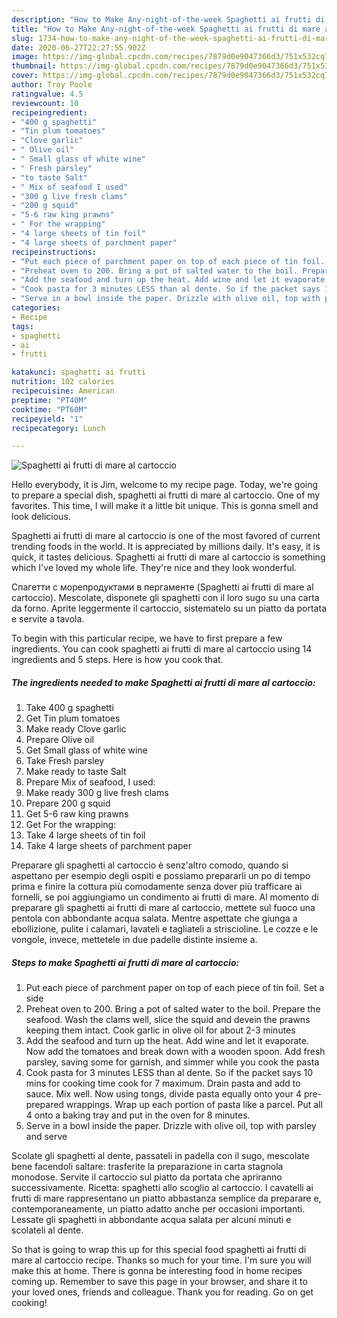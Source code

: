 ```yaml
---
description: "How to Make Any-night-of-the-week Spaghetti ai frutti di mare al cartoccio"
title: "How to Make Any-night-of-the-week Spaghetti ai frutti di mare al cartoccio"
slug: 1734-how-to-make-any-night-of-the-week-spaghetti-ai-frutti-di-mare-al-cartoccio
date: 2020-06-27T22:27:55.902Z
image: https://img-global.cpcdn.com/recipes/7879d0e9047366d3/751x532cq70/spaghetti-ai-frutti-di-mare-al-cartoccio-recipe-main-photo.jpg
thumbnail: https://img-global.cpcdn.com/recipes/7879d0e9047366d3/751x532cq70/spaghetti-ai-frutti-di-mare-al-cartoccio-recipe-main-photo.jpg
cover: https://img-global.cpcdn.com/recipes/7879d0e9047366d3/751x532cq70/spaghetti-ai-frutti-di-mare-al-cartoccio-recipe-main-photo.jpg
author: Troy Poole
ratingvalue: 4.5
reviewcount: 10
recipeingredient:
- "400 g spaghetti"
- "Tin plum tomatoes"
- "Clove garlic"
- " Olive oil"
- " Small glass of white wine"
- " Fresh parsley"
- "to taste Salt"
- " Mix of seafood I used"
- "300 g live fresh clams"
- "200 g squid"
- "5-6 raw king prawns"
- " For the wrapping"
- "4 large sheets of tin foil"
- "4 large sheets of parchment paper"
recipeinstructions:
- "Put each piece of parchment paper on top of each piece of tin foil. Set a side"
- "Preheat oven to 200. Bring a pot of salted water to the boil. Prepare the seafood. Wash the clams well, slice the squid and devein the prawns keeping them intact. Cook garlic in olive oil for about 2-3 minutes"
- "Add the seafood and turn up the heat. Add wine and let it evaporate. Now add the tomatoes and break down with a wooden spoon. Add fresh parsley, saving some for garnish, and simmer while you cook the pasta"
- "Cook pasta for 3 minutes LESS than al dente. So if the packet says 10 mins for cooking time cook for 7 maximum. Drain pasta and add to sauce. Mix well. Now using tongs, divide pasta equally onto your 4 pre-prepared wrappings. Wrap up each portion of pasta like a parcel. Put all 4 onto a baking tray and put in the oven for 8 minutes."
- "Serve in a bowl inside the paper. Drizzle with olive oil, top with parsley and serve"
categories:
- Recipe
tags:
- spaghetti
- ai
- frutti

katakunci: spaghetti ai frutti 
nutrition: 102 calories
recipecuisine: American
preptime: "PT40M"
cooktime: "PT60M"
recipeyield: "1"
recipecategory: Lunch

---
```



![Spaghetti ai frutti di mare al cartoccio](https://img-global.cpcdn.com/recipes/7879d0e9047366d3/751x532cq70/spaghetti-ai-frutti-di-mare-al-cartoccio-recipe-main-photo.jpg)

Hello everybody, it is Jim, welcome to my recipe page. Today, we're going to prepare a special dish, spaghetti ai frutti di mare al cartoccio. One of my favorites. This time, I will make it a little bit unique. This is gonna smell and look delicious.

Spaghetti ai frutti di mare al cartoccio is one of the most favored of current trending foods in the world. It is appreciated by millions daily. It's easy, it is quick, it tastes delicious. Spaghetti ai frutti di mare al cartoccio is something which I've loved my whole life. They're nice and they look wonderful.

Спагетти с морепродуктами в пергаменте (Spaghetti ai frutti di mare al cartoccio). Mescolate, disponete gli spaghetti con il loro sugo su una carta da forno. Aprite leggermente il cartoccio, sistematelo su un piatto da portata e servite a tavola.


To begin with this particular recipe, we have to first prepare a few ingredients. You can cook spaghetti ai frutti di mare al cartoccio using 14 ingredients and 5 steps. Here is how you cook that.

<!--inarticleads1-->

##### The ingredients needed to make Spaghetti ai frutti di mare al cartoccio:

1. Take 400 g spaghetti
1. Get Tin plum tomatoes
1. Make ready Clove garlic
1. Prepare  Olive oil
1. Get  Small glass of white wine
1. Take  Fresh parsley
1. Make ready to taste Salt
1. Prepare  Mix of seafood, I used:
1. Make ready 300 g live fresh clams
1. Prepare 200 g squid
1. Get 5-6 raw king prawns
1. Get  For the wrapping:
1. Take 4 large sheets of tin foil
1. Take 4 large sheets of parchment paper


Preparare gli spaghetti al cartoccio è senz&#39;altro comodo, quando si aspettano per esempio degli ospiti e possiamo prepararli un po di tempo prima e finire la cottura più comodamente senza dover più trafficare ai fornelli, se poi aggiungiamo un condimento ai frutti di mare. Al momento di preparare gli spaghetti ai frutti di mare al cartoccio, mettete sul fuoco una pentola con abbondante acqua salata. Mentre aspettate che giunga a ebollizione, pulite i calamari, lavateli e tagliateli a striscioline. Le cozze e le vongole, invece, mettetele in due padelle distinte insieme a. 

<!--inarticleads2-->

##### Steps to make Spaghetti ai frutti di mare al cartoccio:

1. Put each piece of parchment paper on top of each piece of tin foil. Set a side
1. Preheat oven to 200. Bring a pot of salted water to the boil. Prepare the seafood. Wash the clams well, slice the squid and devein the prawns keeping them intact. Cook garlic in olive oil for about 2-3 minutes
1. Add the seafood and turn up the heat. Add wine and let it evaporate. Now add the tomatoes and break down with a wooden spoon. Add fresh parsley, saving some for garnish, and simmer while you cook the pasta
1. Cook pasta for 3 minutes LESS than al dente. So if the packet says 10 mins for cooking time cook for 7 maximum. Drain pasta and add to sauce. Mix well. Now using tongs, divide pasta equally onto your 4 pre-prepared wrappings. Wrap up each portion of pasta like a parcel. Put all 4 onto a baking tray and put in the oven for 8 minutes.
1. Serve in a bowl inside the paper. Drizzle with olive oil, top with parsley and serve


Scolate gli spaghetti al dente, passateli in padella con il sugo, mescolate bene facendoli saltare: trasferite la preparazione in carta stagnola monodose. Servite il cartoccio sul piatto da portata che apriranno successivamente. Ricetta: spaghetti allo scoglio al cartoccio. I cavatelli ai frutti di mare rappresentano un piatto abbastanza semplice da preparare e, contemporaneamente, un piatto adatto anche per occasioni importanti. Lessate gli spaghetti in abbondante acqua salata per alcuni minuti e scolateli al dente. 

So that is going to wrap this up for this special food spaghetti ai frutti di mare al cartoccio recipe. Thanks so much for your time. I'm sure you will make this at home. There is gonna be interesting food in home recipes coming up. Remember to save this page in your browser, and share it to your loved ones, friends and colleague. Thank you for reading. Go on get cooking!
